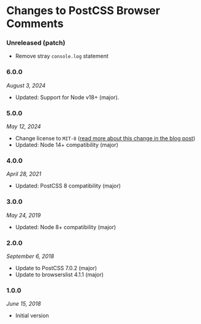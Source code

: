 # Changes to PostCSS Browser Comments

### Unreleased (patch)

- Remove stray `console.log` statement

### 6.0.0

_August 3, 2024_

- Updated: Support for Node v18+ (major).

### 5.0.0

_May 12, 2024_

- Change license to `MIT-0` ([read more about this change in the blog post](https://preset-env.cssdb.org/blog/license-change/))
- Updated: Node 14+ compatibility (major)

### 4.0.0
	
_April 28, 2021_

- Updated: PostCSS 8 compatibility (major)

### 3.0.0

_May 24, 2019_

- Updated: Node 8+ compatibility (major)

### 2.0.0

_September 6, 2018_

- Update to PostCSS 7.0.2 (major)
- Update to browserslist 4.1.1 (major)

### 1.0.0

_June 15, 2018_

- Initial version

